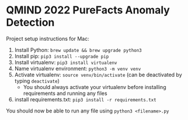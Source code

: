 # QMIND 2022 PureFacts Anomaly Detection
Project setup instructions for Mac:
1. Install Python: `brew update && brew upgrade python3`
2. Install pip: `pip3 install --upgrade pip`
3. Install virtualenv: `pip3 install virtualenv`
4. Name virtualenv environment: `python3 -m venv venv`
5. Activate virtualenv: `source venv/bin/activate` (can be deactivated by typing `deactivate`)
    - You should always activate your virtualenv before installing requirements and running any files
6. install requirements.txt: `pip3 install -r requirements.txt`

You should now be able to run any file using `python3 <filename>.py`
